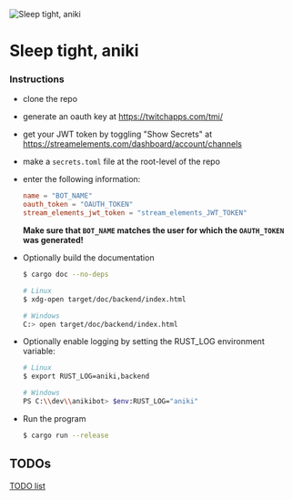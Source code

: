 
![Sleep tight, aniki][aniki]

# Sleep tight, aniki


### Instructions

* clone the repo
* generate an oauth key at https://twitchapps.com/tmi/
* get your JWT token by toggling "Show Secrets" at https://streamelements.com/dashboard/account/channels
* make a `secrets.toml` file at the root-level of the repo
* enter the following information:

    ```toml
    name = "BOT_NAME"
    oauth_token = "OAUTH_TOKEN"
    stream_elements_jwt_token = "stream_elements_JWT_TOKEN"
    ```

    **Make sure that `BOT_NAME` matches the user for which the `OAUTH_TOKEN` was generated!**

* Optionally build the documentation

    ```bash
    $ cargo doc --no-deps
    ```

    ```bash
    # Linux
    $ xdg-open target/doc/backend/index.html
    
    # Windows
    C:> open target/doc/backend/index.html
    ```

* Optionally enable logging by setting the RUST_LOG environment variable:

    ```bash
    # Linux
    $ export RUST_LOG=aniki,backend

    # Windows
    PS C:\\dev\\anikibot> $env:RUST_LOG="aniki"
    ```

* Run the program
    
    ```bash
    $ cargo run --release
    ```


## TODOs

[TODO list](./TODO.md)

[aniki]: https://i.imgur.com/LdLYvQO.png
